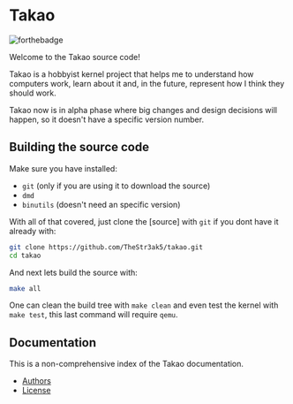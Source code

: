 # Takao

![forthebadge](https://forthebadge.com/images/badges/contains-cat-gifs.svg)

Welcome to the Takao source code!

Takao is a hobbyist kernel project that helps me to understand how computers 
work, learn about it and, in the future, represent how I think they 
should work.

Takao now is in alpha phase where big changes and design decisions will 
happen, so it doesn't have a specific version number.

## Building the source code

Make sure you have installed:

* `git` (only if you are using it to download the source)
* `dmd`
* `binutils` (doesn't need an specific version)

With all of that covered, just clone the [source] with `git` if you dont
have it already with:

```bash
git clone https://github.com/TheStr3ak5/takao.git
cd takao
```

And next lets build the source with:

```bash
make all
```

One can clean the build tree with `make clean` and even test the kernel with
`make test`, this last command will require `qemu`.

## Documentation

This is a non-comprehensive index of the Takao documentation.

+ [Authors](AUTHORS.md)
+ [License](LICENSE.md)
